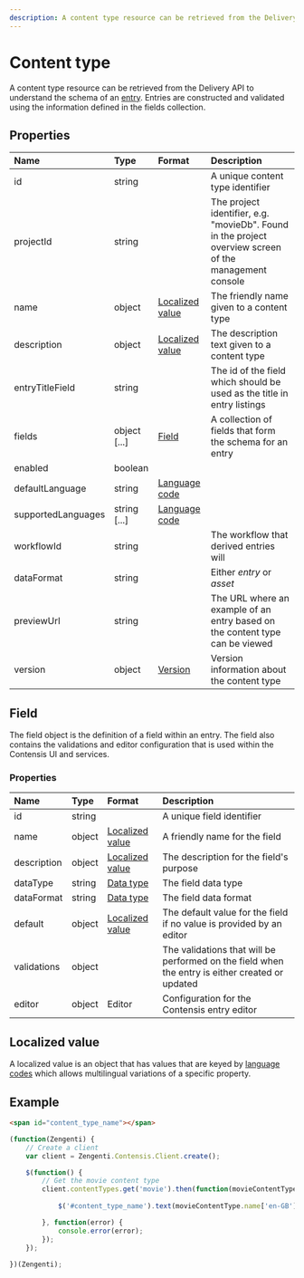 ```yaml
---
description: A content type resource can be retrieved from the Delivery API to understand the schema of an entry.
---
```


# Content type

A content type resource can be retrieved from the Delivery API to understand the schema of an [entry](entry.md). Entries are constructed and validated using the information defined in the fields collection.

## Properties

| Name               | Type         | Format                              | Description                                                                                            |
| :----------------- | :----------- | :---------------------------------- | :----------------------------------------------------------------------------------------------------- |
| id                 | string       |                                     | A unique content type identifier                                                                       |
| projectId          | string       |                                     | The project identifier, e.g. "movieDb". Found in the project overview screen of the management console |
| name               | object       | [Localized value](/localization.md) | The friendly name given to a content type                                                              |
| description        | object       | [Localized value](/localization.md) | The description text given to a content type                                                           |
| entryTitleField    | string       |                                     | The id of the field which should be used as the title in entry listings                                |
| fields             | object [...] | [Field](#field)                     | A collection of fields that form the schema for an entry                                               |
| enabled            | boolean      |                                     |                                                                                                        |
| defaultLanguage    | string       | [Language code](/localization.md)   |                                                                                                        |
| supportedLanguages | string [...] | [Language code](/localization.md)   |                                                                                                        |
| workflowId         | string       |                                     | The workflow that derived entries will                                                                 |
| dataFormat         | string       |                                     | Either _entry_ or _asset_                                                                              |
| previewUrl         | string       |                                     | The URL where an example of an entry based on the content type can be viewed                            |
| version            | object       | [Version](/model/version.md)        | Version information about the content type                                                             |

## Field

The field object is the definition of a field within an entry. The field also contains the validations and editor configuration that is used within the Contensis UI and services.

### Properties

| Name        | Type   | Format                                     | Description                                                                                     |
| :---------- | :----- | :----------------------------------------- | :---------------------------------------------------------------------------------------------- |
| id          | string |                                            | A unique field identifier                                                                       |
| name        | object | [Localized value](/localization.md)        | A friendly name for the field                                                                   |
| description | object | [Localized value](/localization.md)        | The description for the field's purpose                                                         |
| dataType    | string | [Data type](/key-concepts/data-types.md)   | The field data type                                                                             |
| dataFormat  | string | [Data type](/key-concepts/data-formats.md) | The field data format                                                                           |
| default     | object | [Localized value](/localization.md)        | The default value for the field if no value is provided by an editor                            |
| validations | object |                                            | The validations that will be performed on the field when the entry is either created or updated |
| editor      | object | Editor                                     | Configuration for the Contensis entry editor                                                    |

## Localized value

A localized value is an object that has values that are keyed by [language codes](/localization.md) which allows multilingual variations of a specific property.

## Example

```html
<span id="content_type_name"></span>
```

```js
(function(Zengenti) {
    // Create a client
    var client = Zengenti.Contensis.Client.create();

    $(function() {
        // Get the movie content type
        client.contentTypes.get('movie').then(function(movieContentType) {       
        
            $('#content_type_name').text(movieContentType.name['en-GB']);

        }, function(error) {
            console.error(error);
        });   
    });
    
})(Zengenti);
```
